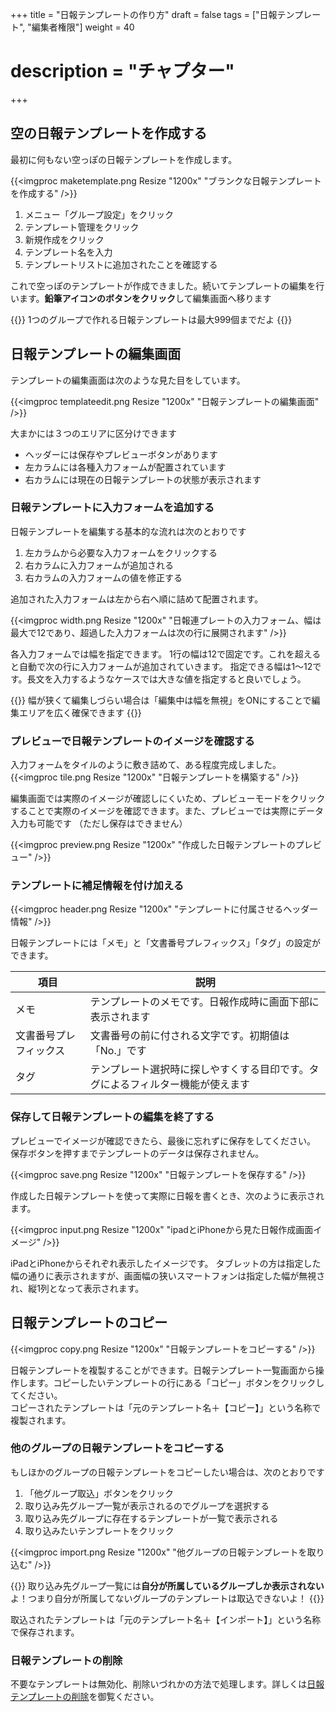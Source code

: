 +++
title = "日報テンプレートの作り方"
draft = false
tags = ["日報テンプレート", "編集者権限"]
weight = 40
# description = "チャプター"
+++


## 空の日報テンプレートを作成する

最初に何もない空っぽの日報テンプレートを作成します。

{{<imgproc maketemplate.png Resize "1200x" "ブランクな日報テンプレートを作成する" />}}

1. メニュー「グループ設定」をクリック
1. テンプレート管理をクリック
1. 新規作成をクリック
1. テンプレート名を入力
1. テンプレートリストに追加されたことを確認する

これで空っぽのテンプレートが作成できました。続いてテンプレートの編集を行います。**鉛筆アイコンのボタンをクリック**して編集画面へ移ります

{{<alice pos="right" icon="ok">}}
1つのグループで作れる日報テンプレートは最大999個までだよ
{{</alice>}}

## 日報テンプレートの編集画面

テンプレートの編集画面は次のような見た目をしています。

{{<imgproc templateedit.png Resize "1200x" "日報テンプレートの編集画面" />}}

大まかには３つのエリアに区分けできます

- ヘッダーには保存やプレビューボタンがあります
- 左カラムには各種入力フォームが配置されています
- 右カラムには現在の日報テンプレートの状態が表示されます

### 日報テンプレートに入力フォームを追加する

日報テンプレートを編集する基本的な流れは次のとおりです

1. 左カラムから必要な入力フォームをクリックする
1. 右カラムに入力フォームが追加される
1. 右カラムの入力フォームの値を修正する

追加された入力フォームは左から右へ順に詰めて配置されます。

{{<imgproc width.png Resize "1200x" "日報連プレートの入力フォーム、幅は最大で12であり、超過した入力フォームは次の行に展開されます" />}}

各入力フォームでは幅を指定できます。
1行の幅は12で固定です。これを超えると自動で次の行に入力フォームが追加されていきます。
指定できる幅は1〜12です。長文を入力するようなケースでは大きな値を指定すると良いでしょう。

{{<alice pos="right" icon="here">}}
幅が狭くて編集しづらい場合は「編集中は幅を無視」をONにすることで編集エリアを広く確保できます
{{</alice>}}
### プレビューで日報テンプレートのイメージを確認する

入力フォームをタイルのように敷き詰めて、ある程度完成しました。
{{<imgproc tile.png Resize "1200x" "日報テンプレートを構築する" />}}

編集画面では実際のイメージが確認しにくいため、プレビューモードをクリックすることで実際のイメージを確認できます。また、プレビューでは実際にデータ入力も可能です
（ただし保存はできません）

{{<imgproc preview.png Resize "1200x" "作成した日報テンプレートのプレビュー" />}}

### テンプレートに補足情報を付け加える

{{<imgproc header.png Resize "1200x" "テンプレートに付属させるヘッダー情報" />}}

日報テンプレートには「メモ」と「文書番号プレフィックス」「タグ」の設定ができます。

|項目|説明|
|---|---|
|メモ|テンプレートのメモです。日報作成時に画面下部に表示されます|
|文書番号プレフィックス|文書番号の前に付される文字です。初期値は「No.」です|
|タグ|テンプレート選択時に探しやすくする目印です。タグによるフィルター機能が使えます|

### 保存して日報テンプレートの編集を終了する

プレビューでイメージが確認できたら、最後に忘れずに保存をしてください。
保存ボタンを押すまでテンプレートのデータは保存されません。

{{<imgproc save.png Resize "1200x" "日報テンプレートを保存する" />}}

作成した日報テンプレートを使って実際に日報を書くとき、次のように表示されます。

{{<imgproc input.png Resize "1200x" "ipadとiPhoneから見た日報作成画面イメージ" />}}

iPadとiPhoneからそれぞれ表示したイメージです。
タブレットの方は指定した幅の通りに表示されますが、画面幅の狭いスマートフォンは指定した幅が無視され、縦1列となって表示されます。

## 日報テンプレートのコピー

{{<imgproc copy.png Resize "1200x" "日報テンプレートをコピーする" />}}

日報テンプレートを複製することができます。日報テンプレート一覧画面から操作します。コピーしたいテンプレートの行にある「コピー」ボタンをクリックしてください。  
コピーされたテンプレートは「元のテンプレート名＋【コピー】」という名称で複製されます。

### 他のグループの日報テンプレートをコピーする

もしほかのグループの日報テンプレートをコピーしたい場合は、次のとおりです

1. 「他グループ取込」ボタンをクリック
1. 取り込み先グループ一覧が表示されるのでグループを選択する
1. 取り込み先グループに存在するテンプレートが一覧で表示される
1. 取り込みたいテンプレートをクリック

{{<imgproc import.png Resize "1200x" "他グループの日報テンプレートを取り込む" />}}

{{<alice pos="right" icon="here">}}
取り込み先グループ一覧には**自分が所属しているグループしか表示されない**よ！つまり自分が所属してないグループのテンプレートは取込できないよ！
{{</alice>}}

取込されたテンプレートは「元のテンプレート名＋【インポート】」という名称で保存されます。

### 日報テンプレートの削除

不要なテンプレートは無効化、削除いづれかの方法で処理します。詳しくは[日報テンプレートの削除](/remove/template/)を御覧ください。
